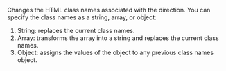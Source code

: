 Changes the HTML class names associated with the direction. You can specify the class names as a string, array, or object:
  1. String: replaces the current class names.
  2. Array: transforms the array into a string and replaces the current class names.
  3. Object: assigns the values of the object to any previous class names object.
